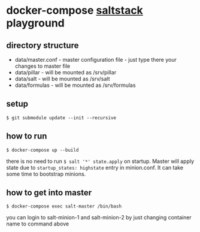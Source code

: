 # docker-compose [saltstack](https://docs.saltstack.com) playground

## directory structure
- data/master.conf - master configuration file - just type there your changes to master file
- data/pillar - will be mounted as /srv/pillar
- data/salt - will be mounted as /srv/salt
- data/formulas - will be mounted as /srv/formulas

## setup
```$ git submodule update --init --recursive```

## how to run
```$ docker-compose up --build```

there is no need to run `$ salt '*' state.apply` on startup. 
Master will apply state due to `startup_states: highstate` entry in minion.conf.
It can take some time to bootstrap minions.

## how to get into master
```$ docker-compose exec salt-master /bin/bash```

you can login to salt-minion-1 and salt-minion-2 by just changing container name to command above
